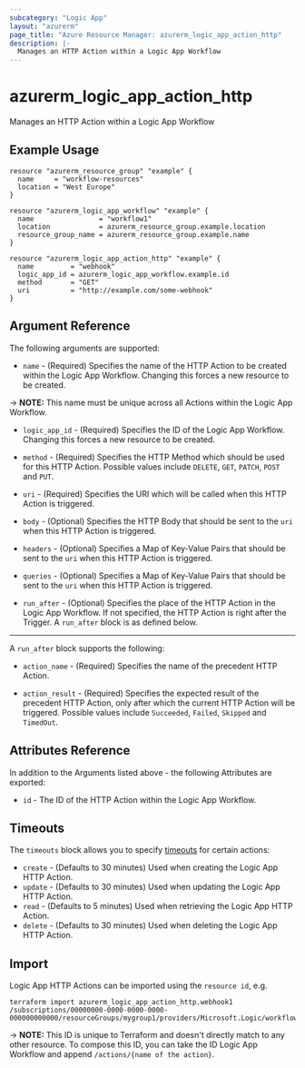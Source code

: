 ```yaml
---
subcategory: "Logic App"
layout: "azurerm"
page_title: "Azure Resource Manager: azurerm_logic_app_action_http"
description: |-
  Manages an HTTP Action within a Logic App Workflow
---
```


# azurerm_logic_app_action_http

Manages an HTTP Action within a Logic App Workflow

## Example Usage

```hcl
resource "azurerm_resource_group" "example" {
  name     = "workflow-resources"
  location = "West Europe"
}

resource "azurerm_logic_app_workflow" "example" {
  name                = "workflow1"
  location            = azurerm_resource_group.example.location
  resource_group_name = azurerm_resource_group.example.name
}

resource "azurerm_logic_app_action_http" "example" {
  name         = "webhook"
  logic_app_id = azurerm_logic_app_workflow.example.id
  method       = "GET"
  uri          = "http://example.com/some-webhook"
}
```

## Argument Reference

The following arguments are supported:

* `name` - (Required) Specifies the name of the HTTP Action to be created within the Logic App Workflow. Changing this forces a new resource to be created.

-> **NOTE:** This name must be unique across all Actions within the Logic App Workflow.

* `logic_app_id` - (Required) Specifies the ID of the Logic App Workflow. Changing this forces a new resource to be created.

* `method` - (Required) Specifies the HTTP Method which should be used for this HTTP Action. Possible values include `DELETE`, `GET`, `PATCH`, `POST` and `PUT`.

* `uri` - (Required) Specifies the URI which will be called when this HTTP Action is triggered.

* `body` - (Optional) Specifies the HTTP Body that should be sent to the `uri` when this HTTP Action is triggered.

* `headers` - (Optional) Specifies a Map of Key-Value Pairs that should be sent to the `uri` when this HTTP Action is triggered.

* `queries` - (Optional) Specifies a Map of Key-Value Pairs that should be sent to the `uri` when this HTTP Action is triggered.

* `run_after` - (Optional) Specifies the place of the HTTP Action in the Logic App Workflow. If not specified, the HTTP Action is right after the Trigger. A `run_after` block is as defined below.

---

A `run_after` block supports the following:

* `action_name` - (Required) Specifies the name of the precedent HTTP Action.

* `action_result` - (Required) Specifies the expected result of the precedent HTTP Action, only after which the current HTTP Action will be triggered. Possible values include `Succeeded`, `Failed`, `Skipped` and `TimedOut`.

## Attributes Reference

In addition to the Arguments listed above - the following Attributes are exported:

* `id` - The ID of the HTTP Action within the Logic App Workflow.

## Timeouts

The `timeouts` block allows you to specify [timeouts](https://www.terraform.io/language/resources/syntax#operation-timeouts) for certain actions:

* `create` - (Defaults to 30 minutes) Used when creating the Logic App HTTP Action.
* `update` - (Defaults to 30 minutes) Used when updating the Logic App HTTP Action.
* `read` - (Defaults to 5 minutes) Used when retrieving the Logic App HTTP Action.
* `delete` - (Defaults to 30 minutes) Used when deleting the Logic App HTTP Action.

## Import

Logic App HTTP Actions can be imported using the `resource id`, e.g.

```shell
terraform import azurerm_logic_app_action_http.webhook1 /subscriptions/00000000-0000-0000-0000-000000000000/resourceGroups/mygroup1/providers/Microsoft.Logic/workflows/workflow1/actions/webhook1
```

-> **NOTE:** This ID is unique to Terraform and doesn't directly match to any other resource. To compose this ID, you can take the ID Logic App Workflow and append `/actions/{name of the action}`.
